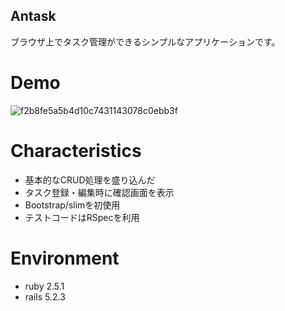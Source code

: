 ## Antask
ブラウザ上でタスク管理ができるシンプルなアプリケーションです。

# Demo
![f2b8fe5a5b4d10c7431143078c0ebb3f](https://user-images.githubusercontent.com/52348865/70857502-07a0e700-1f33-11ea-96a1-39138df5b5a8.png)

# Characteristics
* 基本的なCRUD処理を盛り込んだ
* タスク登録・編集時に確認画面を表示
* Bootstrap/slimを初使用
* テストコードはRSpecを利用

# Environment
* ruby 2.5.1
* rails 5.2.3